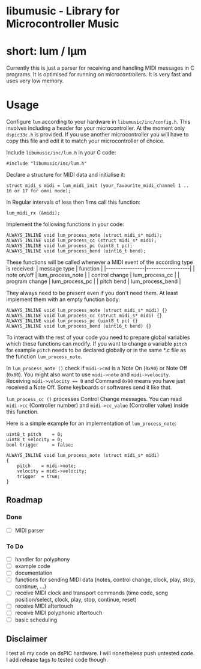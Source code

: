 # libumusic - Library for Microcontroller Music
# short: lum / lµm

Currently this is just a parser for receiving and handling MIDI messages in C programs. It is optimised for running on microcontrollers.
It is very fast and uses very low memory. 

# Usage

Configure `lum` according to your hardware in `libumusic/inc/config.h`.
This involves including a header for your microcontroller. At the moment only
`dspic33c.h` is provided. If you use another microcontroller you will have to
copy this file and edit it to match your microcontroller of choice.

Include `libumusic/inc/lum.h` in your C code:

`#include "libumusic/inc/lum.h"`

Declare a structure for MIDI data and initialise it:

`struct midi_s midi = lum_midi_init (your_favourite_midi_channel 1 .. 16 or 17 for omni mode);`

In Regular intervals of less then 1 ms call this function:

`lum_midi_rx (&midi);`

Implement the following functions in your code:

```
ALWAYS_INLINE void lum_process_note (struct midi_s* midi);
ALWAYS_INLINE void lum_process_cc (struct midi_s* midi);
ALWAYS_INLINE void lum_process_pc (uint8_t pc);
ALWAYS_INLINE void lum_process_bend (uint16_t bend);
```

These functions will be called whenever a MIDI event of the according
type is received:
|  message type  |     function     |
|----------------|------------------|
|  note on/off   | lum_process_note |
| control change | lum_process_cc   |
| program change | lum_process_pc   |
| pitch bend     | lum_process_bend |

They always need to be present even if you don't need them.
At least implement them with an empty function body:

```
ALWAYS_INLINE void lum_process_note (struct midi_s* midi) {}
ALWAYS_INLINE void lum_process_cc (struct midi_s* midi) {}
ALWAYS_INLINE void lum_process_pc (uint8_t pc) {}
ALWAYS_INLINE void lum_process_bend (uint16_t bend) {}
```

To interact with the rest of your code you need to prepare global variables
which these functions can modify. If you want to change a variable `pitch` for
example `pitch` needs to be declared globally or in the same *.c file as the
function `lum_process_note`.

In `lum_process_note ()` check if `midi->cmd` is a Note On (`0x90`) or
Note Off (`0x80`). You might also want to use `midi->note` and `midi->velocity`.
Receiving `midi->velocity == 0` and Command `0x90` means you have just
received a Note Off. Some keyboards or softwares send it like that.

`lum_process_cc ()` processes Control Change messages. You can read `midi->cc` (Controller number)
and `midi->cc_value` (Controller value) inside this function.

Here is a simple example for an implementation of `lum_process_note`:

```
uint8_t pitch    = 0;
uint8_t velocity = 0;
bool trigger     = false;

ALWAYS_INLINE void lum_process_note (struct midi_s* midi)
{
	pitch    = midi->note;
	velocity = midi->velocity;
	trigger  = true;
}
```

## Roadmap

### Done

- [ ] MIDI parser

### To Do

- [ ] handler for polyphony
- [ ] example code
- [ ] documentation
- [ ] functions for sending MIDI data (notes, control change, clock, play, stop, continue, ...)
- [ ] receive MIDI clock and transport commands (time code, song position/select, clock, play, stop, continue, reset)
- [ ] receive MIDI aftertouch
- [ ] receive MIDI polyphonic aftertouch
- [ ] basic scheduling

## Disclaimer

I test all my code on dsPIC hardware. I will nonetheless push untested code.
I add release tags to tested code though.
